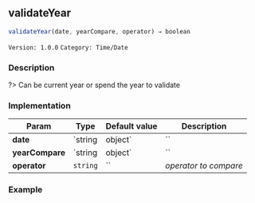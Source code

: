 ## validateYear 
  ```javascript
 validateYear(date, yearCompare, operator) ⇒ boolean 
``` 

 ` Version: 1.0.0 ` 
` Category: Time/Date ` 

### Description 

?> Can be current year or spend the year to validate 

### Implementation 

| Param | Type | Default value | Description | 
| --- | --- | --- | --- | 
| **date** | `string | object` | `` | _current date_ | 
| **yearCompare** | `string | object` | `` | _year to compare or current year_ | 
| **operator** | `string` | `` | _operator to compare_ | 

### Example 

 ```javascript 
  
 ```  

